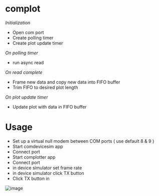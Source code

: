 # complot

_Initialization_
- Open com port
- Create polling timer
- Create plot update timer

_On polling timer_
- run async read

_On read complete_
- Frame new data and copy new data into FIFO buffer
- Trim FIFO to desired plot length

_On plot update timer_
- Update plot with data in FIFO buffer

# Usage

- Set up a virtual null modem between COM ports ( use default 8 & 9 )
- Start comdevicesim app
- Connect port
- Start complotter app
- Connect port
- in device simulator set frame rate
- in device simulator click TX button
- Click TX button in

![image](https://github.com/JamesBremner/complot/assets/2046227/421dcb2d-58ed-4591-9489-b52e4845bf4d)
